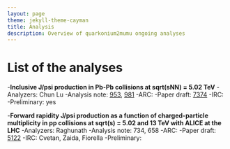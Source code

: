 ```yaml
---
layout: page
theme: jekyll-theme-cayman
title: Analysis
description: Overview of quarkonium2mumu ongoing analyses
---
```


# List of the analyses
-**Inclusive J/psi production in Pb-Pb collisions at sqrt(sNN) = 5.02 TeV**
 -Analyzers: Chun Lu
 -Analysis note: [953](https://alice-notes.web.cern.ch/node/953), [981](https://alice-notes.web.cern.ch/node/981)
 -ARC:
 -Paper draft: [7374](https://alice-publications.web.cern.ch/node/7374)
 -IRC:
 -Preliminary: yes
 
-**Forward rapidity J/psi production as a function of charged-particle multiplicity in pp collisions at sqrt(s) = 5.02 and 13 TeV with ALICE at the LHC**
 -Analyzers: Raghunath
 -Analysis note: 734, 658
 -ARC: 
 -Paper draft: [5122](https://alice-publications.web.cern.ch/node/5122)
 -IRC: Cvetan, Zaida, Fiorella
 -Preliminary:
